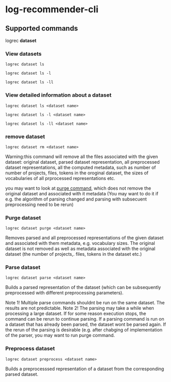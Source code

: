 # log-recommender-cli

## Supported commands
logrec **dataset**

### View datasets

```shell
logrec dataset ls
```

```shell
logrec dataset ls -l
```

```shell
logrec dataset ls -ll
```

### View detailed information about a dataset

```shell
logrec dataset ls <dataset name>
```

```shell
logrec dataset ls -l <dataset name>
```

```shell
logrec dataset ls -ll <dataset name>
```

### remove dataset

```shell
logrec dataset rm <dataset name>
```

Warning:this command will remove all the files associated with the given dataset: original dataset, parsed dataset representation, all preprocessed dataset representations, all the computed metadata, such as number of number of projects, files, tokens in the oroginal dataset, the sizes of vocabularies of all prprocessed representations etc.

you may want to look at [purge command](#purge-dataset), which does not remove the original dataset and associated with it metadata (You may want to do it if e.g. the algorithm of parsing changed and parsing with subsecuent preprocessing need to be rerun)

### Purge dataset

```shell
logrec dataset purge <dataset name>
```

Removes parsed and all preprocessed representations of the given dataset and associated with them metadata, e.g. vocabulary sizes. The original dataset is not removed as well as metadata associated with the original dataset (the number of projects,. files, tokens in the dataset etc.)

### Parse dataset

```shell
logrec dataset parse <dataset name>
```

Builds a parsed representation of the dataset (which can be subsequently preprocessed with different preprocessing parameters).

Note 1! Multiple parse commands shouldnt be run on the same dataset. The results are not predictable.
Note 2! The parsing may take a while when processing a large dataset. If for some reason execution stops, the command can be rerun to continue parsing. If a parsing command is run on a dataset that has already been parsed, the dataset wont be parsed again. If the rerun of the parsing is desirable (e.g. after chabging of implementation of the parser, you may want to run purge command.

### Preprocess dataset

```shell
logrec dataset preprocess <dataset name>
```

Builds a preprocesssed representation of a dataset from the corresponding parsed dataset.
